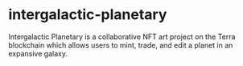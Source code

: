 # intergalactic-planetary
Intergalactic Planetary is a collaborative NFT art project on the Terra blockchain which allows users to mint, trade, and edit a planet in an expansive galaxy.
